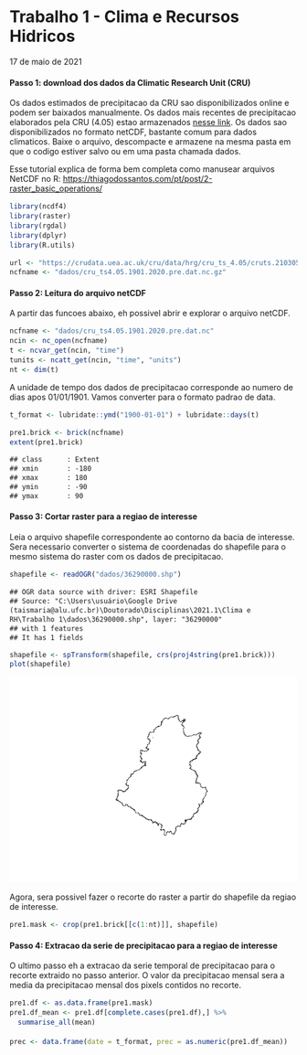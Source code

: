 Trabalho 1 - Clima e Recursos Hidricos
================
17 de maio de 2021

#### Passo 1: download dos dados da Climatic Research Unit (CRU)

Os dados estimados de precipitacao da CRU sao disponibilizados online e podem ser baixados manualmente. Os dados mais recentes de precipitacao elaborados pela CRU (4.05) estao armazenados [nesse link](%22https://crudata.uea.ac.uk/cru/data/hrg/cru_ts_4.05/cruts.2103051243.v4.05/pre/%22). Os dados sao disponibilizados no formato netCDF, bastante comum para dados climaticos. Baixe o arquivo, descompacte e armazene na mesma pasta em que o codigo estiver salvo ou em uma pasta chamada dados.

Esse tutorial explica de forma bem completa como manusear arquivos NetCDF no R: <https://thiagodossantos.com/pt/post/2-raster_basic_operations/>

``` r
library(ncdf4)
library(raster)
library(rgdal)
library(dplyr)
library(R.utils)
```

``` r
url <- "https://crudata.uea.ac.uk/cru/data/hrg/cru_ts_4.05/cruts.2103051243.v4.05/pre/"
ncfname <- "dados/cru_ts4.05.1901.2020.pre.dat.nc.gz"
```

#### Passo 2: Leitura do arquivo netCDF

A partir das funcoes abaixo, eh possivel abrir e explorar o arquivo netCDF.

``` r
ncfname <- "dados/cru_ts4.05.1901.2020.pre.dat.nc"
ncin <- nc_open(ncfname)
t <- ncvar_get(ncin, "time")
tunits <- ncatt_get(ncin, "time", "units")
nt <- dim(t)
```

A unidade de tempo dos dados de precipitacao corresponde ao numero de dias apos 01/01/1901. Vamos converter para o formato padrao de data.

``` r
t_format <- lubridate::ymd("1900-01-01") + lubridate::days(t)
```

``` r
pre1.brick <- brick(ncfname)
extent(pre1.brick)
```

    ## class      : Extent 
    ## xmin       : -180 
    ## xmax       : 180 
    ## ymin       : -90 
    ## ymax       : 90

#### Passo 3: Cortar raster para a regiao de interesse

Leia o arquivo shapefile correspondente ao contorno da bacia de interesse. Sera necessario converter o sistema de coordenadas do shapefile para o mesmo sistema do raster com os dados de precipitacao.

``` r
shapefile <- readOGR("dados/36290000.shp")
```

    ## OGR data source with driver: ESRI Shapefile 
    ## Source: "C:\Users\usuário\Google Drive (taismaria@alu.ufc.br)\Doutorado\Disciplinas\2021.1\Clima e RH\Trabalho 1\dados\36290000.shp", layer: "36290000"
    ## with 1 features
    ## It has 1 fields

``` r
shapefile <- spTransform(shapefile, crs(proj4string(pre1.brick)))
plot(shapefile)
```

![](trabalho1_roteiro_files/figure-markdown_github/unnamed-chunk-6-1.png)

Agora, sera possivel fazer o recorte do raster a partir do shapefile da regiao de interesse.

``` r
pre1.mask <- crop(pre1.brick[[c(1:nt)]], shapefile)
```

#### Passo 4: Extracao da serie de precipitacao para a regiao de interesse

O ultimo passo eh a extracao da serie temporal de precipitacao para o recorte extraido no passo anterior. O valor da precipitacao mensal sera a media da precipitacao mensal dos pixels contidos no recorte.

``` r
pre1.df <- as.data.frame(pre1.mask)
pre1.df_mean <- pre1.df[complete.cases(pre1.df),] %>%
  summarise_all(mean)

prec <- data.frame(date = t_format, prec = as.numeric(pre1.df_mean))
```
